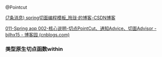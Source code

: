  @Pointcut   

[(7条消息) spring切面编程模板_玲珑·的博客-CSDN博客](https://koala.blog.csdn.net/article/details/122304207) 

[011-Spring aop 002-核心说明-切点PointCut、通知Advice、切面Advisor - bjlhx15 - 博客园 (cnblogs.com)](https://www.cnblogs.com/bjlhx/p/12081493.html) 

### 类型原生切点函数within

